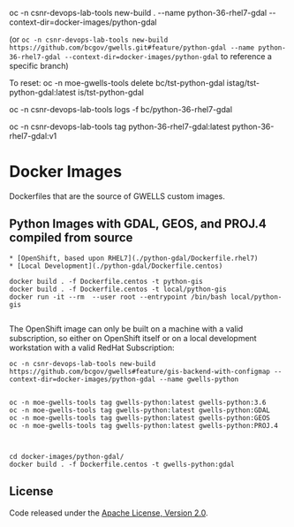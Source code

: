 oc -n csnr-devops-lab-tools new-build .  --name python-36-rhel7-gdal --context-dir=docker-images/python-gdal

(or `oc -n csnr-devops-lab-tools new-build https://github.com/bcgov/gwells.git#feature/python-gdal --name python-36-rhel7-gdal --context-dir=docker-images/python-gdal` to reference a specific branch)

To reset:
oc -n moe-gwells-tools delete bc/tst-python-gdal istag/tst-python-gdal:latest is/tst-python-gdal

oc -n csnr-devops-lab-tools logs -f bc/python-36-rhel7-gdal

oc -n csnr-devops-lab-tools tag python-36-rhel7-gdal:latest python-36-rhel7-gdal:v1


# Docker Images 

Dockerfiles that are the source of GWELLS custom images.

## Python Images with GDAL, GEOS, and PROJ.4 compiled from source
    * [OpenShift, based upon RHEL7](./python-gdal/Dockerfile.rhel7)
    * [Local Development](./python-gdal/Dockerfile.centos)





```
docker build . -f Dockerfile.centos -t python-gis
docker build . -f Dockerfile.centos -t local/python-gis
docker run -it --rm  --user root --entrypoint /bin/bash local/python-gis
 
```


The OpenShift image can only be built on a machine with a valid subscription, so either on OpenShift itself or on a local development workstation with a valid RedHat Subscription:


```
oc -n csnr-devops-lab-tools new-build https://github.com/bcgov/gwells#feature/gis-backend-with-configmap --context-dir=docker-images/python-gdal --name gwells-python 


oc -n moe-gwells-tools tag gwells-python:latest gwells-python:3.6
oc -n moe-gwells-tools tag gwells-python:latest gwells-python:GDAL
oc -n moe-gwells-tools tag gwells-python:latest gwells-python:GEOS
oc -n moe-gwells-tools tag gwells-python:latest gwells-python:PROJ.4



```





```
cd docker-images/python-gdal/
docker build . -f Dockerfile.centos -t gwells-python:gdal

```




## License

Code released under the [Apache License, Version 2.0](https://github.com/bcgov/gwells/blob/master/LICENSE).
